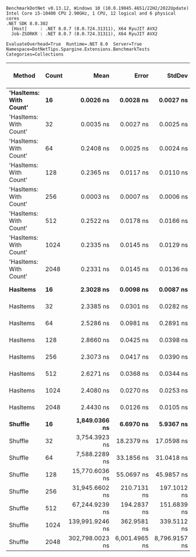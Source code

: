 ```

BenchmarkDotNet v0.13.12, Windows 10 (10.0.19045.4651/22H2/2022Update)
Intel Core i5-10400 CPU 2.90GHz, 1 CPU, 12 logical and 6 physical cores
.NET SDK 8.0.302
  [Host]     : .NET 8.0.7 (8.0.724.31311), X64 RyuJIT AVX2
  Job-ZSORKR : .NET 8.0.7 (8.0.724.31311), X64 RyuJIT AVX2

EvaluateOverhead=True  Runtime=.NET 8.0  Server=True  
Namespace=DotNetTips.Spargine.Extensions.BenchmarkTests  Categories=Collections  

```
| Method                 | Count | Mean            | Error         | StdDev        | StdErr        | Median          | Min             | Q1              | Q3              | Max             | Op/s                | CI99.9% Margin | Iterations | Kurtosis | MValue | Skewness | Rank | LogicalGroup | Baseline | Code Size | Gen0   | Exceptions | Completed Work Items | Lock Contentions | Allocated |
|----------------------- |------ |----------------:|--------------:|--------------:|--------------:|----------------:|----------------:|----------------:|----------------:|----------------:|--------------------:|---------------:|-----------:|---------:|-------:|---------:|-----:|------------- |--------- |----------:|-------:|-----------:|---------------------:|-----------------:|----------:|
| **&#39;HasItems: With Count&#39;** | **16**    |       **0.0026 ns** |     **0.0028 ns** |     **0.0027 ns** |     **0.0007 ns** |       **0.0020 ns** |       **0.0000 ns** |       **0.0000 ns** |       **0.0041 ns** |       **0.0094 ns** |   **388,322,154,874.4** |      **0.0028 ns** |      **15.00** |    **3.254** |  **2.222** |   **0.9208** |    **1** | *****            | **No**       |      **40 B** |      **-** |          **-** |                    **-** |                **-** |         **-** |
| &#39;HasItems: With Count&#39; | 32    |       0.0035 ns |     0.0027 ns |     0.0025 ns |     0.0006 ns |       0.0032 ns |       0.0000 ns |       0.0017 ns |       0.0051 ns |       0.0087 ns |   286,918,762,692.7 |      0.0027 ns |      15.00 |    2.157 |  2.000 |   0.4196 |    1 | *            | No       |      40 B |      - |          - |                    - |                - |         - |
| &#39;HasItems: With Count&#39; | 64    |       0.2408 ns |     0.0025 ns |     0.0024 ns |     0.0006 ns |       0.2413 ns |       0.2365 ns |       0.2396 ns |       0.2423 ns |       0.2445 ns |     4,152,758,035.0 |      0.0025 ns |      15.00 |    1.984 |  2.000 |  -0.3458 |    2 | *            | No       |      40 B |      - |          - |                    - |                - |         - |
| &#39;HasItems: With Count&#39; | 128   |       0.2365 ns |     0.0117 ns |     0.0110 ns |     0.0028 ns |       0.2403 ns |       0.2047 ns |       0.2359 ns |       0.2424 ns |       0.2452 ns |     4,227,525,746.9 |      0.0117 ns |      15.00 |    5.347 |  2.000 |  -1.8567 |    2 | *            | No       |      40 B |      - |          - |                    - |                - |         - |
| &#39;HasItems: With Count&#39; | 256   |       0.0003 ns |     0.0007 ns |     0.0006 ns |     0.0002 ns |       0.0000 ns |       0.0000 ns |       0.0000 ns |       0.0000 ns |       0.0017 ns | 3,872,130,631,085.5 |      0.0007 ns |      14.00 |    4.354 |  2.000 |   1.7816 |    1 | *            | No       |      40 B |      - |          - |                    - |                - |         - |
| &#39;HasItems: With Count&#39; | 512   |       0.2522 ns |     0.0178 ns |     0.0166 ns |     0.0043 ns |       0.2597 ns |       0.2281 ns |       0.2353 ns |       0.2669 ns |       0.2721 ns |     3,964,666,587.9 |      0.0178 ns |      15.00 |    1.166 |  3.333 |  -0.2800 |    2 | *            | No       |      40 B |      - |          - |                    - |                - |         - |
| &#39;HasItems: With Count&#39; | 1024  |       0.2335 ns |     0.0145 ns |     0.0129 ns |     0.0034 ns |       0.2390 ns |       0.2087 ns |       0.2377 ns |       0.2407 ns |       0.2428 ns |     4,283,212,691.8 |      0.0145 ns |      14.00 |    2.506 |  2.000 |  -1.2093 |    2 | *            | No       |      40 B |      - |          - |                    - |                - |         - |
| &#39;HasItems: With Count&#39; | 2048  |       0.2331 ns |     0.0145 ns |     0.0136 ns |     0.0035 ns |       0.2413 ns |       0.2098 ns |       0.2240 ns |       0.2430 ns |       0.2451 ns |     4,289,739,990.4 |      0.0145 ns |      15.00 |    1.771 |  2.727 |  -0.8266 |    2 | *            | No       |      40 B |      - |          - |                    - |                - |         - |
| **HasItems**               | **16**    |       **2.3028 ns** |     **0.0098 ns** |     **0.0087 ns** |     **0.0023 ns** |       **2.3021 ns** |       **2.2809 ns** |       **2.2990 ns** |       **2.3087 ns** |       **2.3143 ns** |       **434,262,078.5** |      **0.0098 ns** |      **14.00** |    **3.327** |  **2.000** |  **-0.8130** |    **3** | *****            | **No**       |     **159 B** |      **-** |          **-** |                    **-** |                **-** |         **-** |
| HasItems               | 32    |       2.3385 ns |     0.0301 ns |     0.0282 ns |     0.0073 ns |       2.3503 ns |       2.2716 ns |       2.3334 ns |       2.3555 ns |       2.3676 ns |       427,629,518.9 |      0.0301 ns |      15.00 |    3.041 |  2.000 |  -1.0957 |    3 | *            | No       |     159 B |      - |          - |                    - |                - |         - |
| HasItems               | 64    |       2.5286 ns |     0.0981 ns |     0.2891 ns |     0.0289 ns |       2.3311 ns |       2.2149 ns |       2.2631 ns |       2.8270 ns |       3.0259 ns |       395,479,297.5 |      0.0981 ns |     100.00 |    1.341 |  3.357 |   0.3499 |    4 | *            | No       |     159 B |      - |          - |                    - |                - |         - |
| HasItems               | 128   |       2.8660 ns |     0.0425 ns |     0.0398 ns |     0.0103 ns |       2.8826 ns |       2.7876 ns |       2.8489 ns |       2.8910 ns |       2.9079 ns |       348,922,745.0 |      0.0425 ns |      15.00 |    2.202 |  2.000 |  -0.9501 |    5 | *            | No       |     159 B |      - |          - |                    - |                - |         - |
| HasItems               | 256   |       2.3073 ns |     0.0417 ns |     0.0390 ns |     0.0101 ns |       2.2872 ns |       2.2539 ns |       2.2774 ns |       2.3482 ns |       2.3548 ns |       433,405,114.5 |      0.0417 ns |      15.00 |    1.111 |  2.000 |   0.0410 |    3 | *            | No       |     159 B |      - |          - |                    - |                - |         - |
| HasItems               | 512   |       2.6271 ns |     0.0368 ns |     0.0344 ns |     0.0089 ns |       2.6432 ns |       2.5586 ns |       2.5968 ns |       2.6529 ns |       2.6685 ns |       380,645,480.4 |      0.0368 ns |      15.00 |    1.715 |  2.000 |  -0.5011 |    4 | *            | No       |     159 B |      - |          - |                    - |                - |         - |
| HasItems               | 1024  |       2.4080 ns |     0.0270 ns |     0.0253 ns |     0.0065 ns |       2.4079 ns |       2.3410 ns |       2.4006 ns |       2.4230 ns |       2.4494 ns |       415,287,295.0 |      0.0270 ns |      15.00 |    3.987 |  2.000 |  -0.8931 |    4 | *            | No       |     159 B |      - |          - |                    - |                - |         - |
| HasItems               | 2048  |       2.4430 ns |     0.0126 ns |     0.0105 ns |     0.0029 ns |       2.4439 ns |       2.4144 ns |       2.4392 ns |       2.4480 ns |       2.4609 ns |       409,334,067.0 |      0.0126 ns |      13.00 |    4.871 |  2.000 |  -1.1232 |    4 | *            | No       |     159 B |      - |          - |                    - |                - |         - |
| **Shuffle**                | **16**    |   **1,849.0366 ns** |     **6.6970 ns** |     **5.9367 ns** |     **1.5866 ns** |   **1,847.4486 ns** |   **1,840.0869 ns** |   **1,845.1890 ns** |   **1,853.9851 ns** |   **1,858.0873 ns** |           **540,822.2** |      **6.6970 ns** |      **14.00** |    **1.486** |  **2.000** |   **0.0016** |    **6** | *****            | **No**       |     **638 B** | **0.0114** |          **-** |                    **-** |                **-** |    **1096 B** |
| Shuffle                | 32    |   3,754.3923 ns |    18.2379 ns |    17.0598 ns |     4.4048 ns |   3,756.0436 ns |   3,724.0490 ns |   3,745.8456 ns |   3,762.4378 ns |   3,787.1334 ns |           266,354.7 |     18.2379 ns |      15.00 |    2.392 |  2.000 |  -0.0611 |    7 | *            | No       |     638 B | 0.0191 |          - |                    - |                - |    1760 B |
| Shuffle                | 64    |   7,588.2289 ns |    33.1856 ns |    31.0418 ns |     8.0150 ns |   7,592.7734 ns |   7,517.7185 ns |   7,572.1214 ns |   7,602.1568 ns |   7,632.8979 ns |           131,783.1 |     33.1856 ns |      15.00 |    2.667 |  2.000 |  -0.4869 |    8 | *            | No       |     638 B | 0.0305 |          - |                    - |                - |    3064 B |
| Shuffle                | 128   |  15,770.6036 ns |    55.0697 ns |    45.9857 ns |    12.7541 ns |  15,762.8357 ns |  15,701.4069 ns |  15,740.2985 ns |  15,793.1091 ns |  15,860.8582 ns |            63,409.1 |     55.0697 ns |      13.00 |    2.005 |  2.000 |   0.3921 |    9 | *            | No       |     638 B | 0.0610 |          - |                    - |                - |    5648 B |
| Shuffle                | 256   |  31,945.6602 ns |   210.7131 ns |   197.1012 ns |    50.8913 ns |  31,920.6879 ns |  31,517.1112 ns |  31,814.7858 ns |  32,109.3323 ns |  32,199.0021 ns |            31,303.2 |    210.7131 ns |      15.00 |    2.155 |  2.000 |  -0.4609 |   10 | *            | No       |     638 B | 0.0610 |          - |                    - |                - |   10792 B |
| Shuffle                | 512   |  67,244.9239 ns |   194.2837 ns |   151.6839 ns |    43.7874 ns |  67,297.6562 ns |  66,993.0603 ns |  67,132.3730 ns |  67,367.4255 ns |  67,407.1716 ns |            14,871.0 |    194.2837 ns |      12.00 |    1.378 |  2.000 |  -0.3730 |   11 | *            | No       |     637 B | 0.1221 |          - |                    - |                - |   21056 B |
| Shuffle                | 1024  | 139,991.9246 ns |   362.9581 ns |   339.5112 ns |    87.6614 ns | 139,951.5015 ns | 139,408.7280 ns | 139,727.7222 ns | 140,222.9004 ns | 140,480.7251 ns |             7,143.3 |    362.9581 ns |      15.00 |    1.646 |  2.000 |  -0.0029 |   12 | *            | No       |     638 B | 0.2441 |          - |                    - |                - |   41560 B |
| Shuffle                | 2048  | 302,798.0023 ns | 6,001.4965 ns | 8,796.9157 ns | 1,633.5462 ns | 299,411.2061 ns | 292,933.5693 ns | 296,412.2314 ns | 310,665.2588 ns | 320,407.6904 ns |             3,302.5 |  6,001.4965 ns |      29.00 |    2.062 |  2.444 |   0.7389 |   13 | *            | No       |     638 B | 0.4883 |          - |                    - |                - |   82544 B |
